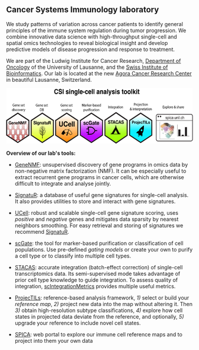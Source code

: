 ## Cancer Systems Immunology laboratory

We study patterns of variation across cancer patients to identify general principles of the immune system regulation during tumor progression.
We combine innovative data science with high-throughput single-cell and spatial omics technologies to reveal biological insight and develop predictive models of disease progression and response to treatment.

We are part of the Ludwig Institute for Cancer Research, [Department of Oncology](https://www.unil.ch/dof/carmona) of the University of Lausanne, and the [Swiss Institute of Bioinformatics](https://www.sib.swiss/carmona-santiago). Our lab is located at the new [Agora Cancer Research Center](https://agora-cancer.ch/) in beautiful Lausanne, Switzerland.


<p align="center">
  <img height="150" src="https://github.com/carmonalab/.github/blob/master/profile/CSI_toolkit_simple.png">
</p>

**Overview of our lab's tools:**

* [GeneNMF](https://github.com/carmonalab/GeneNMF): unsupervised discovery of gene programs in omics data by non-negative matrix factorization (NMF). It can be especially useful to extract recurrent gene programs in cancer cells, which are otherwise difficult to integrate and analyse jointly.

* [SignatuR](https://github.com/carmonalab/SignatuR): a database of useful gene signatures for single-cell analysis. It also provides utilities to store and interact with gene signatures.

* [UCell](https://bioconductor.org/packages/release/bioc/html/UCell.html): robust and scalable single-cell gene signature scoring, uses *positive* and *negative* genes and mitigates data sparsity by nearest neighbors smoothing. For easy retrieval and storing of signatures we recommend [SignatuR](https://github.com/carmonalab/SignatuR).

* [scGate](https://github.com/carmonalab/scGate): the tool for marker-based purification or classification of cell populations. Use pre-defined *gating models* or create your own to purify a cell type or to classify into multiple cell types.

* [STACAS](https://github.com/carmonalab/STACAS): accurate integration (batch-effect correction) of single-cell transcriptomics data. Its semi-supervised mode takes advantage of prior cell type knowledge to guide integration. To assess quality of integration, [scIntegrationMetrics](https://github.com/carmonalab/scIntegrationMetrics) provides multiple useful metrics.

* [ProjecTILs](https://github.com/carmonalab/ProjecTILs): reference-based analysis framework, *1)* select or build your *reference map*, *2)* project new data into the map without altering it. Then *3)* obtain high-resolution subtype classifications, *4)* explore how cell states in projected data deviate from the reference, and optionally, *5)* upgrade your reference to include novel cell states.

* [SPICA](https://spica.unil.ch/): web portal to explore our immune cell reference maps and to project into them your own data

